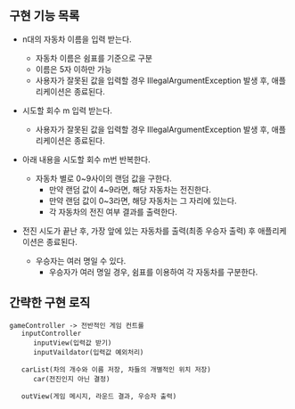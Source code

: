 ## 구현 기능 목록
* n대의 자동차 이름을 입력 받는다.
    * 자동차 이름은 쉼표를 기준으로 구분
    * 이름은 5자 이하만 가능
    * 사용자가 잘못된 값을 입력할 경우 IllegalArgumentException 발생 후, 애플리케이션은 종료된다.

* 시도할 회수 m 입력 받는다.
  * 사용자가 잘못된 값을 입력할 경우 IllegalArgumentException 발생 후, 애플리케이션은 종료된다.

* 아래 내용을 시도할 회수 m번 반복한다.
  * 자동차 별로 0~9사이의 랜덤 값을 구한다.
    * 만약 랜덤 값이 4~9라면, 해당 자동차는 전진한다.
    * 만약 랜덤 값이 0~3라면, 해당 자동차는 그 자리에 있는다.
    * 각 자동차의 전진 여부 결과를 출력한다.
 
* 전진 시도가 끝난 후, 가장 앞에 있는 자동차를 출력(최종 우승자 출력) 후 애플리케이션은 종료된다.
  * 우승자는 여러 명일 수 있다.
    * 우승자가 여러 명일 경우, 쉼표를 이용하여 각 자동차를 구분한다.


## 간략한 구현 로직
```
gameController -> 전반적인 게임 컨트롤
   inputController
      inputView(입력값 받기)
      inputVaildator(입력값 예외처리)
      
   carList(차의 개수와 이름 저장, 차들의 개별적인 위치 저장)
      car(전진인지 아닌 결정)
      
   outView(게임 메시지, 라운드 결과, 우승자 출력)
```
   
   
